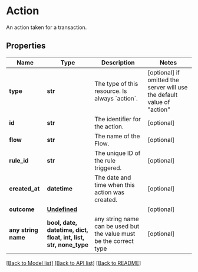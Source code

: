 # Action

An action taken for a transaction.

## Properties
Name | Type | Description | Notes
------------ | ------------- | ------------- | -------------
**type** | **str** | The type of this resource. Is always &#x60;action&#x60;. | [optional]  if omitted the server will use the default value of "action"
**id** | **str** | The identifier for the action. | [optional] 
**flow** | **str** | The name of the Flow. | [optional] 
**rule_id** | **str** | The unique ID of the rule triggered. | [optional] 
**created_at** | **datetime** | The date and time when this action was created. | [optional] 
**outcome** | [**Undefined**](Undefined.md) |  | [optional] 
**any string name** | **bool, date, datetime, dict, float, int, list, str, none_type** | any string name can be used but the value must be the correct type | [optional]

[[Back to Model list]](../README.md#documentation-for-models) [[Back to API list]](../README.md#documentation-for-api-endpoints) [[Back to README]](../README.md)


